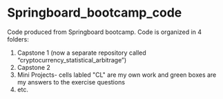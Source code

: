 # Springboard_bootcamp_code
Code produced from Springboard bootcamp. Code is organized in 4 folders: 
1. Capstone 1 (now a separate repository called “cryptocurrency_statistical_arbitrage”)
2. Capstone 2
3. Mini Projects- cells labled "CL" are my own work and green boxes are my answers to the exercise questions
4. etc.
